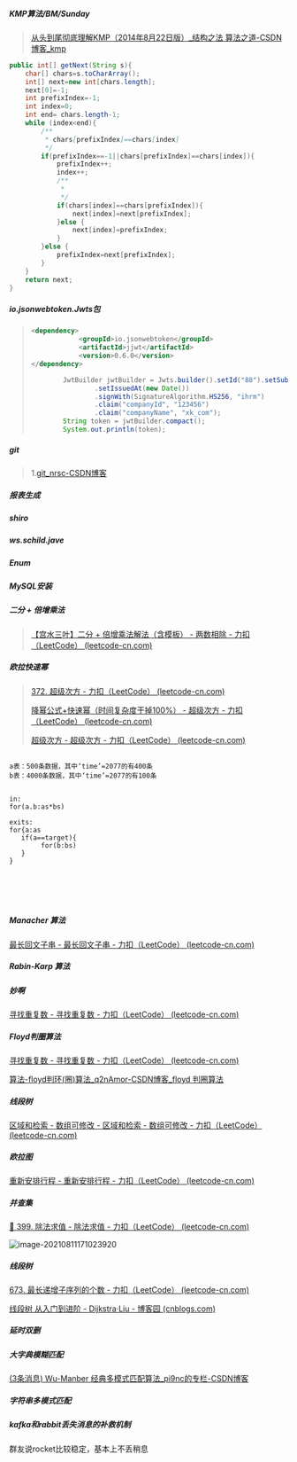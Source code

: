 ##### KMP算法/BM/Sunday

> [从头到尾彻底理解KMP（2014年8月22日版）_结构之法 算法之道-CSDN博客_kmp](https://blog.csdn.net/v_july_v/article/details/7041827)

```java
public int[] getNext(String s){
    char[] chars=s.toCharArray();
    int[] next=new int[chars.length];
    next[0]=-1;
    int prefixIndex=-1;
    int index=0;
    int end= chars.length-1;
    while (index<end){
        /**
         * chars[prefixIndex]==chars[index]
         */
        if(prefixIndex==-1||chars[prefixIndex]==chars[index]){
            prefixIndex++;
            index++;
            /**
             *
             */
            if(chars[index]==chars[prefixIndex]){
                next[index]=next[prefixIndex];
            }else {
                next[index]=prefixIndex;
            }
        }else {
            prefixIndex=next[prefixIndex];
        }
    }
    return next;
}
```

##### io.jsonwebtoken.Jwts包

> ```xml
> <dependency>
>             <groupId>io.jsonwebtoken</groupId>
>             <artifactId>jjwt</artifactId>
>             <version>0.6.0</version>
> </dependency>
> 
> ```
>
> ```java
>         JwtBuilder jwtBuilder = Jwts.builder().setId("88").setSubject("小白")
>                 .setIssuedAt(new Date())
>                 .signWith(SignatureAlgorithm.HS256, "ihrm")
>                 .claim("companyId", "123456")
>                 .claim("companyName", "xk_com");
>         String token = jwtBuilder.compact();
>         System.out.println(token);
> ```
>
> 

##### git

> 1.[git_nrsc-CSDN博客](https://blog.csdn.net/nrsc272420199/category_8554728.html) 
>
> 

##### 报表生成

##### shiro

##### ws.schild.jave

##### Enum

##### MySQL安装

##### 二分 + 倍增乘法

> [【宫水三叶】二分 + 倍增乘法解法（含模板） - 两数相除 - 力扣（LeetCode） (leetcode-cn.com)](https://leetcode-cn.com/problems/divide-two-integers/solution/shua-chuan-lc-er-fen-bei-zeng-cheng-fa-j-m73b/)

##### 欧拉快速幂

> [372. 超级次方 - 力扣（LeetCode） (leetcode-cn.com)](https://leetcode-cn.com/problems/super-pow/)
>
> [降幂公式+快速幂（时间复杂度干掉100%） - 超级次方 - 力扣（LeetCode） (leetcode-cn.com)](https://leetcode-cn.com/problems/super-pow/solution/jiang-mi-gong-shi-kuai-su-mi-shi-jian-fu-za-du-gan/)
>
> [超级次方 - 超级次方 - 力扣（LeetCode） (leetcode-cn.com)](https://leetcode-cn.com/problems/super-pow/solution/chao-ji-ci-fang-by-wisemove-2/)

```

a表：500条数据，其中‘time’=2077的有400条
b表：4000条数据，其中‘time’=2077的有100条


in:
for(a.b:as*bs)

exits:
for{a:as
   if(a==target){
   		for(b:bs)
   }
}






```

##### Manacher 算法

[最长回文子串 - 最长回文子串 - 力扣（LeetCode） (leetcode-cn.com)](https://leetcode-cn.com/problems/longest-palindromic-substring/solution/zui-chang-hui-wen-zi-chuan-by-leetcode-solution/)

##### Rabin-Karp 算法

##### 妙啊

[寻找重复数 - 寻找重复数 - 力扣（LeetCode） (leetcode-cn.com)](https://leetcode-cn.com/problems/find-the-duplicate-number/solution/xun-zhao-zhong-fu-shu-by-leetcode-solution/)

##### Floyd判圈算法

[寻找重复数 - 寻找重复数 - 力扣（LeetCode） (leetcode-cn.com)](https://leetcode-cn.com/problems/find-the-duplicate-number/solution/xun-zhao-zhong-fu-shu-by-leetcode-solution/)

[算法-floyd判环(圈)算法_q2nAmor-CSDN博客_floyd 判圈算法](https://blog.csdn.net/u012534831/article/details/74231581)

##### 线段树

[区域和检索 - 数组可修改 - 区域和检索 - 数组可修改 - 力扣（LeetCode） (leetcode-cn.com)](https://leetcode-cn.com/problems/range-sum-query-mutable/solution/qu-yu-he-jian-suo-shu-zu-ke-xiu-gai-by-leetcode/)

##### 欧拉图

[重新安排行程 - 重新安排行程 - 力扣（LeetCode） (leetcode-cn.com)](https://leetcode-cn.com/problems/reconstruct-itinerary/solution/zhong-xin-an-pai-xing-cheng-by-leetcode-solution/)

##### 并查集

[🎦 399. 除法求值 - 除法求值 - 力扣（LeetCode） (leetcode-cn.com)](https://leetcode-cn.com/problems/evaluate-division/solution/399-chu-fa-qiu-zhi-nan-du-zhong-deng-286-w45d/)

![image-20210811171023920](https://gitee.com/xk39/typora-imgs/raw/master/imgs/image-20210811171023920.png)

##### 线段树

[673. 最长递增子序列的个数 - 力扣（LeetCode） (leetcode-cn.com)](https://leetcode-cn.com/problems/number-of-longest-increasing-subsequence/)

[线段树 从入门到进阶 - Dijkstra·Liu - 博客园 (cnblogs.com)](https://www.cnblogs.com/jason2003/p/9676729.html)

##### 延时双删

##### 大字典模糊匹配

[(3条消息) Wu-Manber 经典多模式匹配算法_pi9nc的专栏-CSDN博客](https://blog.csdn.net/pi9nc/article/details/9124623)

##### 字符串多模式匹配

##### kafka和rabbit丢失消息的补救机制

群友说rocket比较稳定，基本上不丢稍息

